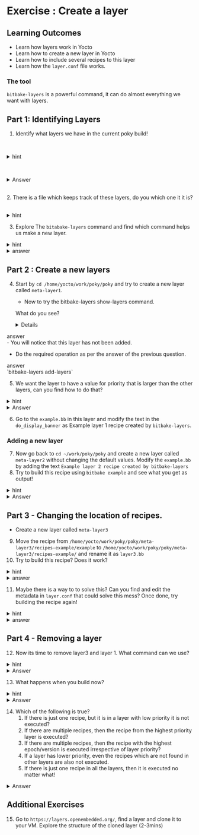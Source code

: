  # Exercise : Create a layer

## Learning Outcomes

* Learn how layers work in Yocto 
* Learn how to create a new layer in Yocto 
* Learn how to include several recipes to this layer
* Learn how the `layer.conf` file works.
### The tool
`bitbake-layers` is a powerful command, it can do almost everything we want with layers.

## Part 1: Identifying Layers

1. Identify what layers we have in the current poky build!

    <details>
    <summary>hint</summary>
    `Which utility does this?`
    </details>

    <details>
    <summary>Answer</summary>
    - ` bitbake-layers show-layers`
    </details>

    
      
2. There is a file which keeps track of these layers, do you which one it it is?
    <details>
    <summary>hint</summary>
    `bblayers.conf`
    </details>

3. Explore The `bitabake-layers` command and find which command helps us make a new layer.
<details>
<summary>hint</summary>
The help documentation gives us an hint
</details>

<details>
<summary>answer</summary>
	`bitbake-layers create-layer` is used to create a new layer
</details>


## Part 2 : Create a new layers

4. Start by `cd /home/yocto/work/poky/poky` and try to create a new layer called `meta-layer1`.

    - Now to try the bitbake-layers show-layers command. 
    
    What do you see? 
   
   <details>
<summary>answer</summary>
	- You will notice that this layer has not been added. 
</details>

   - Do the required operation as per the answer of the previous question.

<summary>answer</summary>
	`bitbake-layers add-layers`
</details>
    
5. We want the layer to have a value for priority that is larger than the other layers, can you find how to do that?

<details>
<summary>hint</summary>
There is a file inside this layer which can be used to set the priority!
</details>

<details>
<summary>Answer</summary>
- look for the file `layer.conf` inside the `conf` folder.
- Here we can set the priority using `BBFILE_PRIORITY_meta-layer1 = "100"`
</details>

6. Go to the `example.bb` in this layer and modify the text in the `do_display_banner` as  Example layer 1 recipe created by `bitbake-layers`.

### Adding a new layer

7. Now go back to `cd ~/work/poky/poky` and create a new layer called `meta-layer2` without changing the default values.  Modify the `example.bb` by adding the text `Example layer 2 recipe created by bitbake-layers`   
8. Try to build this recipe using `bitbake example` and see what you get as output!


<details>
<summary>hint</summary>
How does priority affect a layer?
</details>

<details>
<summary>Answer</summary>
- The layer with highest prio is executed, so our recipe in layer1 with priority 100 is executed instead of the newly created layer.
</details>


##  Part 3 - Changing the location of recipes.

* Create a new layer called `meta-layer3`
9. Move the recipe from `/home/yocto/work/poky/poky/meta-layer3/recipes-example/example`  to `/home/yocto/work/poky/poky/meta-layer3/recipes-example/` and rename it as `layer3.bb`
10. Try to build this recipe? Does it work?
<details>
<summary>hint</summary>
Is it in our path?
</details>

<details>
<summary>answer</summary>
	It wouldn't work as the location is not our BBFILE path!
</details>
  
11.   Maybe there is a way to to solve this? Can you find and edit the metadata in `layer.conf` that could solve this mess? Once done, try building the recipe again!
<details>
<summary>hint</summary>
we are dealing with files right?
</details>

<details>
<summary>answer</summary>
	 Remove the one extra /* in the `BBFILES` variable this would make it possible to search the recipe in our folder.
	 
	`BBFILES += "${LAYERDIR}/recipes-*/*.bb \
            ${LAYERDIR}/recipes-*/*.bbappend"`

</details>

## Part 4 - Removing a layer

12.  Now its time to remove layer3 and layer 1. What command can we use?
<details>
<summary>hint</summary>
its also a bitbake-layers command
</details>
   <details>
	<summary>Answer</summary>
	`bitbake-layers remove-layer meta-layer1`
	`bitbake-layers remove-layer meta-layer3`
</details>

13. What happens when you build now?
<details>
<summary>hint</summary>
Where can i find example.bb?
</details>
   <details>
	<summary>Answer</summary>
	Example.bb is only found in layer2 so it is executed!
</details>

14. Which of the following is true?
    1. If there is just one recipe, but it is in a layer with low priority it is not executed?
    2. If there are multiple recipes, then the recipe from the highest priority layer is executed?
    3. If there are multiple recipes, then the recipe with the highest epoch/version is executed irrespective of layer priority?
    4. If a layer has lower priority, even the recipes which are not found in other layers are also not executed.
    5. If there is just one recipe in all the layers, then it is executed no matter what!

</details>
   <details>
	<summary>Answer</summary>
	2 and 5
</details>

## Additional Exercises
15. Go to `https://layers.openembedded.org/`, find a layer and clone it to your VM.
Explore the structure of the cloned layer (2-3mins)

